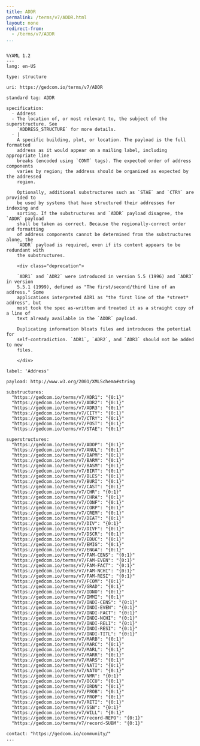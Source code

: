 ```yaml
---
title: ADDR
permalink: /terms/v7/ADDR.html
layout: none
redirect-from:
  - /terms/v7/ADDR
...
```


```

%YAML 1.2
---
lang: en-US

type: structure

uri: https://gedcom.io/terms/v7/ADDR

standard tag: ADDR

specification:
  - Address
  - The location of, or most relevant to, the subject of the superstructure. See
    `ADDRESS_STRUCTURE` for more details.
  - |
    A specific building, plot, or location. The payload is the full formatted
    address as it would appear on a mailing label, including appropriate line
    breaks (encoded using `CONT` tags). The expected order of address components
    varies by region; the address should be organized as expected by the addressed
    region.
    
    Optionally, additional substructures such as `STAE` and `CTRY` are provided to
    be used by systems that have structured their addresses for indexing and
    sorting. If the substructures and `ADDR` payload disagree, the `ADDR` payload
    shall be taken as correct. Because the regionally-correct order and formatting
    of address components cannot be determined from the substructures alone, the
    `ADDR` payload is required, even if its content appears to be redundant with
    the substructures.
    
    <div class="deprecation">
    
    `ADR1` and `ADR2` were introduced in version 5.5 (1996) and `ADR3` in version
    5.5.1 (1999), defined as "The first/second/third line of an address." Some
    applications interpreted ADR1 as "the first line of the *street* address", but
    most took the spec as-written and treated it as a straight copy of a line of
    text already available in the `ADDR` payload.
    
    Duplicating information bloats files and introduces the potential for
    self-contradiction. `ADR1`, `ADR2`, and `ADR3` should not be added to new
    files.
    
    </div>

label: 'Address'

payload: http://www.w3.org/2001/XMLSchema#string

substructures:
  "https://gedcom.io/terms/v7/ADR1": "{0:1}"
  "https://gedcom.io/terms/v7/ADR2": "{0:1}"
  "https://gedcom.io/terms/v7/ADR3": "{0:1}"
  "https://gedcom.io/terms/v7/CITY": "{0:1}"
  "https://gedcom.io/terms/v7/CTRY": "{0:1}"
  "https://gedcom.io/terms/v7/POST": "{0:1}"
  "https://gedcom.io/terms/v7/STAE": "{0:1}"

superstructures:
  "https://gedcom.io/terms/v7/ADOP": "{0:1}"
  "https://gedcom.io/terms/v7/ANUL": "{0:1}"
  "https://gedcom.io/terms/v7/BAPM": "{0:1}"
  "https://gedcom.io/terms/v7/BARM": "{0:1}"
  "https://gedcom.io/terms/v7/BASM": "{0:1}"
  "https://gedcom.io/terms/v7/BIRT": "{0:1}"
  "https://gedcom.io/terms/v7/BLES": "{0:1}"
  "https://gedcom.io/terms/v7/BURI": "{0:1}"
  "https://gedcom.io/terms/v7/CAST": "{0:1}"
  "https://gedcom.io/terms/v7/CHR": "{0:1}"
  "https://gedcom.io/terms/v7/CHRA": "{0:1}"
  "https://gedcom.io/terms/v7/CONF": "{0:1}"
  "https://gedcom.io/terms/v7/CORP": "{0:1}"
  "https://gedcom.io/terms/v7/CREM": "{0:1}"
  "https://gedcom.io/terms/v7/DEAT": "{0:1}"
  "https://gedcom.io/terms/v7/DIV": "{0:1}"
  "https://gedcom.io/terms/v7/DIVF": "{0:1}"
  "https://gedcom.io/terms/v7/DSCR": "{0:1}"
  "https://gedcom.io/terms/v7/EDUC": "{0:1}"
  "https://gedcom.io/terms/v7/EMIG": "{0:1}"
  "https://gedcom.io/terms/v7/ENGA": "{0:1}"
  "https://gedcom.io/terms/v7/FAM-CENS": "{0:1}"
  "https://gedcom.io/terms/v7/FAM-EVEN": "{0:1}"
  "https://gedcom.io/terms/v7/FAM-FACT": "{0:1}"
  "https://gedcom.io/terms/v7/FAM-NCHI": "{0:1}"
  "https://gedcom.io/terms/v7/FAM-RESI": "{0:1}"
  "https://gedcom.io/terms/v7/FCOM": "{0:1}"
  "https://gedcom.io/terms/v7/GRAD": "{0:1}"
  "https://gedcom.io/terms/v7/IDNO": "{0:1}"
  "https://gedcom.io/terms/v7/IMMI": "{0:1}"
  "https://gedcom.io/terms/v7/INDI-CENS": "{0:1}"
  "https://gedcom.io/terms/v7/INDI-EVEN": "{0:1}"
  "https://gedcom.io/terms/v7/INDI-FACT": "{0:1}"
  "https://gedcom.io/terms/v7/INDI-NCHI": "{0:1}"
  "https://gedcom.io/terms/v7/INDI-RELI": "{0:1}"
  "https://gedcom.io/terms/v7/INDI-RESI": "{0:1}"
  "https://gedcom.io/terms/v7/INDI-TITL": "{0:1}"
  "https://gedcom.io/terms/v7/MARB": "{0:1}"
  "https://gedcom.io/terms/v7/MARC": "{0:1}"
  "https://gedcom.io/terms/v7/MARL": "{0:1}"
  "https://gedcom.io/terms/v7/MARR": "{0:1}"
  "https://gedcom.io/terms/v7/MARS": "{0:1}"
  "https://gedcom.io/terms/v7/NATI": "{0:1}"
  "https://gedcom.io/terms/v7/NATU": "{0:1}"
  "https://gedcom.io/terms/v7/NMR": "{0:1}"
  "https://gedcom.io/terms/v7/OCCU": "{0:1}"
  "https://gedcom.io/terms/v7/ORDN": "{0:1}"
  "https://gedcom.io/terms/v7/PROB": "{0:1}"
  "https://gedcom.io/terms/v7/PROP": "{0:1}"
  "https://gedcom.io/terms/v7/RETI": "{0:1}"
  "https://gedcom.io/terms/v7/SSN": "{0:1}"
  "https://gedcom.io/terms/v7/WILL": "{0:1}"
  "https://gedcom.io/terms/v7/record-REPO": "{0:1}"
  "https://gedcom.io/terms/v7/record-SUBM": "{0:1}"

contact: "https://gedcom.io/community/"
...

```
